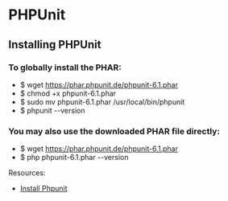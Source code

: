 # PHPUnit

## Installing PHPUnit
### To globally install the PHAR:

* $ wget https://phar.phpunit.de/phpunit-6.1.phar
* $ chmod +x phpunit-6.1.phar
* $ sudo mv phpunit-6.1.phar /usr/local/bin/phpunit
* $ phpunit --version

### You may also use the downloaded PHAR file directly:

* $ wget https://phar.phpunit.de/phpunit-6.1.phar
* $ php phpunit-6.1.phar --version


Resources:

* [Install Phpunit](https://github.com/sebastianbergmann/phpunit#installation)
